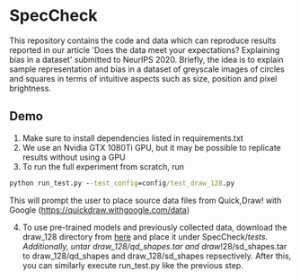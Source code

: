 # SpecCheck
This repository contains the code and data which can reproduce results reported in our article 'Does the data meet your expectations? Explaining bias in a dataset' submitted to NeurIPS 2020. Briefly, the idea is to explain sample representation and bias in a dataset of greyscale images of circles and squares in terms of intuitive aspects such as size, position and pixel brightness.

## Demo
1. Make sure to install dependencies listed in requirements.txt
2. We use an Nvidia GTX 1080Ti GPU, but it may be possible to replicate results without using a GPU
3. To run the full experiment from scratch, run
```bat
python run_test.py --test_config=config/test_draw_128.py
```
This will prompt the user to place source data files from Quick,Draw! with Google (https://quickdraw.withgoogle.com/data)

4. To use pre-trained models and previously collected data, download the draw_128 directory from [here](https://drive.google.com/drive/folders/1nPr7yhRk7Ra68loeOe8SlHqq4PW8E_YW?usp=sharing) and place it under SpecCheck/_tests. Additionally, untar draw_128/qd_shapes.tar and draw_!28/sd_shapes.tar to draw_128/qd_shapes and draw_128/sd_shapes repsectively. After this, you can similarly execute run_test.py like the previous step.
